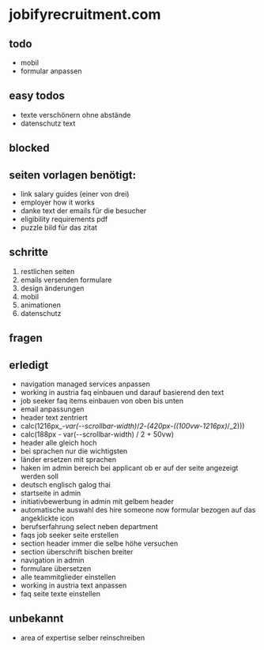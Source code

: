 # jobifyrecruitment.com


## todo
- mobil
- formular anpassen


## easy todos
- texte verschönern ohne abstände
- datenschutz text


## blocked


## seiten vorlagen benötigt: 
- link salary guides (einer von drei)
- employer how it works
- danke text der emails für die besucher
- eligibility requirements pdf
- puzzle bild für das zitat


## schritte
1. restlichen seiten
2. emails versenden formulare
3. design änderungen
4. mobil
5. animationen
6. datenschutz


## fragen


## erledigt
- navigation managed services anpassen
- working in austria faq einbauen und darauf basierend den text
- job seeker faq items einbauen von oben bis unten
- email anpassungen
- header text zentriert
- calc(1216px_-_var(--scrollbar-width)_/_2_-_(420px_-_((100vw_-_1216px)_/_2)))
- calc(188px - var(--scrollbar-width) / 2 + 50vw)
- header alle gleich hoch
- bei sprachen nur die wichtigsten
- länder ersetzen mit sprachen
- haken im admin bereich bei applicant ob er auf der seite angezeigt werden soll
- deutsch englisch galog thai
- startseite in admin
- initiativbewerbung in admin mit gelbem header
- automatische auswahl des hire someone now formular bezogen auf das angeklickte icon
- berufserfahrung select neben department
- faqs job seeker seite erstellen
- section header immer die selbe höhe versuchen
- section überschrift bischen breiter
- navigation in admin
- formulare übersetzen
- alle teammitglieder einstellen
- working in austria text anpassen
- faq seite texte einstellen


## unbekannt
- area of expertise selber reinschreiben

